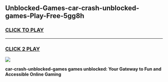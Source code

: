 
## Unblocked-Games-car-crash-unblocked-games-Play-Free-5gg8h
<h3>
<a href="https://premium76.site?title=car-crash-unblocked-games&ref=09A">CLICK TO PLAY</a></h3>
<hr>

<h3>
<a href="https://premium76.site?title=car-crash-unblocked-games&ref=09A">CLICK 2 PLAY</a>
  
</h3>

<a href="https://premium76.site?title=car-crash-unblocked-games&ref=09A"><img src="https://clearcache.store/games.png"></a>


**car-crash-unblocked-games games unblocked: Your Gateway to Fun and Accessible Online Gaming**
